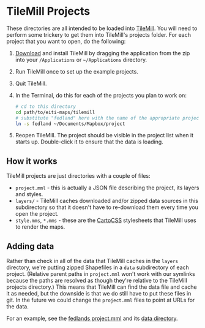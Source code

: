 # TileMill Projects
These directories are all intended to be loaded into [TileMill]. You will need
to perform some trickery to get them into TileMill's projects folder. For each
project that you want to open, do the following:

1. [Download] and install TileMill by dragging the application from the zip
   into your `/Applications` or `~/Applications` directory.
2. Run TileMill once to set up the example projects.
3. Quit TileMill.
4. In the Terminal, do this for each of the projects you plan to work on:
    ```sh
    # cd to this directory
    cd path/to/eiti-maps/tilemill
    # substitute "fedland" here with the name of the appropriate project directory
    ln -s fedland ~/Documents/Mapbox/project
    ```

5. Reopen TileMill. The project should be visible in the project list when it
   starts up. Double-click it to ensure that the data is loading.

## How it works
TileMill projects are just directories with a couple of files:

- `project.mml` - this is actually a JSON file describing the project, its
  layers and styles.
- `layers/` - TileMill caches downloaded and/or zipped data sources in this
  subdirectory so that it doesn't have to re-download them every time you open
  the project.
- `style.mms`, `*.mms` - these are the [CartoCSS] stylesheets that TileMill
  uses to render the maps.

## Adding data
Rather than check in all of the data that TileMill caches in the `layers`
directory, we're putting zipped Shapefiles in a `data` subdirectory of each
project. (Relative parent paths in `project.mml` won't work with our symlinks
because the paths are resolved as though they're relative to the TileMill
projects directory.) This means that TileMill can find the data file and cache
it as needed, but the downside is that we do still have to put these files in
git. In the future we could change the `project.mml` files to point at URLs
for the data.

For an example, see the [fedlands project.mml](fedland/project.mml#L46) and its
[data directory](fedlands/data).

[TileMill]: https://www.mapbox.com/tilemill/
[Download]: https://www.mapbox.com/tilemill/
[CartoCSS]: https://www.mapbox.com/tilemill/docs/manual/carto/
